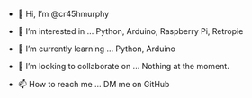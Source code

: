 - 👋 Hi, I’m @cr45hmurphy

- 👀 I’m interested in ...
Python, Arduino, Raspberry Pi, Retropie

- 🌱 I’m currently learning ...
Python, Arduino

- 💞️ I’m looking to collaborate on ...
Nothing at the moment.

- 📫 How to reach me ...
DM me on GitHub
